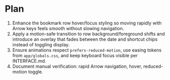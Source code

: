 # Plan

1. Enhance the bookmark row hover/focus styling so moving rapidly with Arrow keys feels smooth without slowing navigation.
2. Apply a motion-safe transition to row background/foreground shifts and introduce an overlay that fades between the date and shortcut chips instead of toggling display.
3. Ensure animations respect `prefers-reduced-motion`, use easing tokens from `app/globals.css`, and keep keyboard focus visible per INTERFACE.md.
4. Document manual verification: rapid Arrow navigation, hover, reduced-motion toggle.
